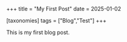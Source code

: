 +++
title = "My First Post"
date = 2025-01-02

[taxonomies]
tags = ["Blog","Test"]
+++

This is my first blog post.
